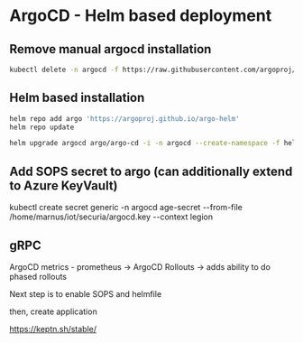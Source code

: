 # ArgoCD - Helm based deployment

## Remove manual argocd installation

```bash
kubectl delete -n argocd -f https://raw.githubusercontent.com/argoproj/argo-cd/stable/manifests/install.yaml
```

## Helm based installation

```bash
helm repo add argo 'https://argoproj.github.io/argo-helm'
helm repo update
```

```bash
helm upgrade argocd argo/argo-cd -i -n argocd --create-namespace -f helm/infra/values/dev/argocd/values_legion.yaml --kube-config /home/marnus/iot/kubeconfigs/legion --dry-run
```

## Add SOPS secret to argo (can additionally extend to Azure KeyVault)

kubectl create secret generic -n argocd age-secret --from-file /home/marnus/iot/securia/argocd.key --context legion
 

## gRPC

ArgoCD metrics - prometheus ->
ArgoCD Rollouts -> adds ability to do phased rollouts

Next step is to enable SOPS and helmfile

then, create application


https://keptn.sh/stable/